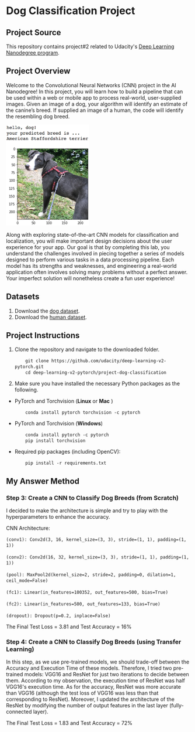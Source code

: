 [//]: # (Image References)

[image1]: ./images/sample_dog_output.png "Sample Output"

# Dog Classification Project

## Project Source

This repository contains project#2 related to Udacity's [Deep Learning Nanodegree program](https://github.com/udacity/deep-learning-v2-pytorch/tree/master/project-dog-classification). 

## Project Overview

Welcome to the Convolutional Neural Networks (CNN) project in the AI Nanodegree! In this project, you will learn how to build a pipeline that can be used within a web or mobile app to process real-world, user-supplied images.  Given an image of a dog, your algorithm will identify an estimate of the canine’s breed.  If supplied an image of a human, the code will identify the resembling dog breed.  

![Sample Output][image1]

Along with exploring state-of-the-art CNN models for classification and localization, you will make important design decisions about the user experience for your app.  Our goal is that by completing this lab, you understand the challenges involved in piecing together a series of models designed to perform various tasks in a data processing pipeline.  Each model has its strengths and weaknesses, and engineering a real-world application often involves solving many problems without a perfect answer.  Your imperfect solution will nonetheless create a fun user experience!

## Datasets

1. Download the [dog dataset](https://s3-us-west-1.amazonaws.com/udacity-aind/dog-project/dogImages.zip).
2. Download the [human dataset](http://vis-www.cs.umass.edu/lfw/lfw.tgz). 

## Project Instructions

1. Clone the repository and navigate to the downloaded folder.
	
	```	
		git clone https://github.com/udacity/deep-learning-v2-pytorch.git
		cd deep-learning-v2-pytorch/project-dog-classification
	```
	
2. Make sure you have installed the necessary Python packages as the following.

* PyTorch and Torchvision (__Linux__ or __Mac__ )

	```	
		conda install pytorch torchvision -c pytorch
	```
* PyTorch and Torchvision (__Windows__)

	```	
		conda install pytorch -c pytorch
		pip install torchvision
	```

* Required pip packages (including OpenCV):

	```	
		pip install -r requirements.txt
	```

## My Answer Method 

### Step 3: Create a CNN to Classify Dog Breeds (from Scratch)

I decided to make the architecture is simple and try to play with the hyperparameters to enhance the accuracy.


CNN Architecture:


	(conv1): Conv2d(3, 16, kernel_size=(3, 3), stride=(1, 1), padding=(1, 1))

	(conv2): Conv2d(16, 32, kernel_size=(3, 3), stride=(1, 1), padding=(1, 1))
	
	(pool): MaxPool2d(kernel_size=2, stride=2, padding=0, dilation=1, ceil_mode=False)
	
	(fc1): Linear(in_features=100352, out_features=500, bias=True)
	
	(fc2): Linear(in_features=500, out_features=133, bias=True)
	
	(dropout): Dropout(p=0.2, inplace=False)


The Final Test Loss = 3.81 and Test Accuracy =  16%


### Step 4: Create a CNN to Classify Dog Breeds (using Transfer Learning)
In this step, as we use pre-trained models, we should trade-off between the Accuracy and Execution Time of these models. Therefore, I tried two pre-trained models: VGG16 and ResNet for just two iterations to decide between them. According to my observation, the execution time of ResNet was half VGG16's execution time. As for the accuracy, ResNet was more accurate than VGG16 (although the test loss of VGG16 was less than that corresponding to ResNet). Moreover, I updated the architecture of the ResNet by modifying the number of output features in the last layer (fully-connected layer).


The Final Test Loss = 1.83 and Test Accuracy =  72%
